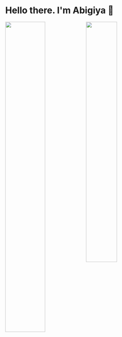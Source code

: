 # Hello there. I'm Abigiya 👋
<img align="left" width="50%" src="https://github-readme-stats.vercel.app/api?username=AlphaAbig"/>
<img align="left" width="44%" src="https://github-readme-stats.vercel.app/api/top-langs/?username=AlphaAbig&layout=compact"/>
